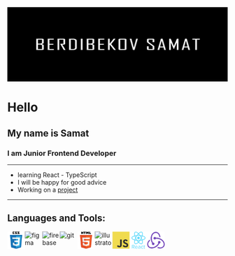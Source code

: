<img src="./README.img/immg.png" width="100%" height="170">

# Hello

## My name is Samat

### I am Junior Frontend Developer

---

- learning React - TypeScript
- I will be happy for good advice
- Working on a [project](https://githubcomxxadikklast_haclathon)

---

## Languages and Tools:

<p>
<img src="https://raw.githubusercontent.com/devicons/devicon/master/icons/css3/css3-original-wordmark.svg" align="left" alt="css3" width="40" height="40"/>
<img src="https://camo.githubusercontent.com/ed93c2b000a76ceaad1503e7eb9356591b885227e82a36a005b9d3498b303ba5/68747470733a2f2f7777772e766563746f726c6f676f2e7a6f6e652f6c6f676f732f6669676d612f6669676d612d69636f6e2e737667" align="left" alt="figma" width="40" height="40" data-canonical-src="https://www.vectorlogo.zone/logos/figma/figma-icon.svg" />
<img src="https://camo.githubusercontent.com/dd4b2422ed3bfc9da88c43d18550375c66f9584327dff7ecc19315ce50b96f07/68747470733a2f2f7777772e766563746f726c6f676f2e7a6f6e652f6c6f676f732f66697265626173652f66697265626173652d69636f6e2e737667" align="left" alt="firebase" width="40" height="40" data-canonical-src="https://www.vectorlogo.zone/logos/firebase/firebase-icon.svg" />
<img src="https://camo.githubusercontent.com/fbfcb9e3dc648adc93bef37c718db16c52f617ad055a26de6dc3c21865c3321d/68747470733a2f2f7777772e766563746f726c6f676f2e7a6f6e652f6c6f676f732f6769742d73636d2f6769742d73636d2d69636f6e2e737667" align="left" alt="git" width="40" height="40" data-canonical-src="https://www.vectorlogo.zone/logos/git-scm/git-scm-icon.svg" />
<img src="https://raw.githubusercontent.com/devicons/devicon/master/icons/html5/html5-original-wordmark.svg" align="left" alt="html5" width="40" height="40"  />
<img src="https://camo.githubusercontent.com/9e245893108b5ca27e7ac3d4a802d513f657b32aa7b5765bd92df7fb55d0ed54/68747470733a2f2f7777772e766563746f726c6f676f2e7a6f6e652f6c6f676f732f61646f62655f696c6c7573747261746f722f61646f62655f696c6c7573747261746f722d69636f6e2e737667" align="left" alt="illustrator" width="40" height="40" data-canonical-src="https://www.vectorlogo.zone/logos/adobe_illustrator/adobe_illustrator-icon.svg" />
<img src="https://raw.githubusercontent.com/devicons/devicon/master/icons/javascript/javascript-original.svg" align="left" alt="javascript" width="40" height="40" />
<img src="https://raw.githubusercontent.com/devicons/devicon/master/icons/react/react-original-wordmark.svg" align="left" alt="react" width="40" height="40"/>
<img src="https://raw.githubusercontent.com/devicons/devicon/master/icons/redux/redux-original.svg" align="left" alt="redux" width="40" height="40" />
</p>
